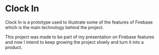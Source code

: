 # Clock In

Clock In is a prototype used to illustrate some of the features of Firebase which is the main technology behind the project.

This project was made to be part of my presentation on Firebase features and now I intend to keep growing the project slowly and turn it into a product.
